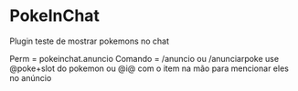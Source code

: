 # PokeInChat
 Plugin teste de mostrar pokemons no chat

 Perm = pokeinchat.anuncio
 Comando = /anuncio ou /anunciarpoke
 use @poke+slot do pokemon ou @i@ com o item na mão para mencionar eles no anúncio
